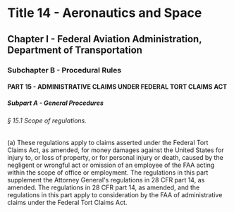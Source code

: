 
# Title 14 - Aeronautics and Space
## Chapter I - Federal Aviation Administration, Department of Transportation
### Subchapter B - Procedural Rules
#### PART 15 - ADMINISTRATIVE CLAIMS UNDER FEDERAL TORT CLAIMS ACT
##### Subpart A - General Procedures
###### § 15.1 Scope of regulations.

(a) These regulations apply to claims asserted under the Federal Tort Claims Act, as amended, for money damages against the United States for injury to, or loss of property, or for personal injury or death, caused by the negligent or wrongful act or omission of an employee of the FAA acting within the scope of office or employment. The regulations in this part supplement the Attorney General's regulations in 28 CFR part 14, as amended. The regulations in 28 CFR part 14, as amended, and the regulations in this part apply to consideration by the FAA of administrative claims under the Federal Tort Claims Act.
